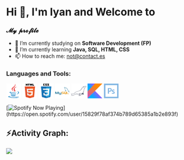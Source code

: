 <html>
<head>
    
</head>

<body>
    <div class="container">
        <h1 align="left">Hi 👋, I'm Iyan and Welcome to</h1>
        <h3 align="left">𝓜𝔂 𝓹𝓻𝓸𝓯𝓲𝓵𝓮</h3>
        <ul>
            <li>🔭 I’m currently studying on <strong>Software Development (FP)</strong></li>
            <li>🌱 I’m currently learning <strong>Java, SQL, HTML, CSS</strong></li>
            <li>📫 How to reach me: <a href="mailto:not@contact.es">not@contact.es</a></li>
        </ul>
        <h3 align="left">Languages and Tools:</h3>
        <p align="left">
            <img src="https://raw.githubusercontent.com/teamedwardforever/Readme-Generator/71f25dd8b98329b168142a6b782a107b75eab178/svg/Skills/Languages/java-original.svg" alt="Java" width="40" height="40"/>
            <img src="https://raw.githubusercontent.com/teamedwardforever/Readme-Generator/71f25dd8b98329b168142a6b782a107b75eab178/svg/Skills/Frontend/html5-original-wordmark.svg" alt="HTML" width="40" height="40"/>
            <img src="https://raw.githubusercontent.com/teamedwardforever/Readme-Generator/71f25dd8b98329b168142a6b782a107b75eab178/svg/Skills/Frontend/css3-original-wordmark.svg" alt="Css" width="40" height="40"/>
            <img src="https://raw.githubusercontent.com/teamedwardforever/Readme-Generator/71f25dd8b98329b168142a6b782a107b75eab178/svg/Skills/Database/mysql-original-wordmark.svg" alt="Mysql" width="40" height="40"/>
            <img src="https://raw.githubusercontent.com/teamedwardforever/Readme-Generator/71f25dd8b98329b168142a6b782a107b75eab178/svg/Skills/Database/mariadb-icon.svg" alt="Mariadb" width="40" height="40"/>
            <img src="https://raw.githubusercontent.com/teamedwardforever/Readme-Generator/71f25dd8b98329b168142a6b782a107b75eab178/svg/Skills/Mobile/kotlinlang-icon.svg" alt="Kotlin" width="40" height="40"/>
            <img src="https://raw.githubusercontent.com/teamedwardforever/Readme-Generator/71f25dd8b98329b168142a6b782a107b75eab178/svg/Skills/Software/photoshop-line.svg" alt="Photoshop" width="40" height="40"/>
        </p>
        [<img src="https://novatorem-bay-three.vercel.app/api/spotify-playing" alt="Spotify Now Playing" width="350" />](https://open.spotify.com/user/15829f78af374b789d65385a1b2e893f)
        <h2 align="left">⚡Activity Graph:</h2>
        <img align="center" src="https://github-readme-activity-graph.vercel.app/graph?username=S4nchzz&theme=react-dark"/>
    </div>
</body>
</html>
